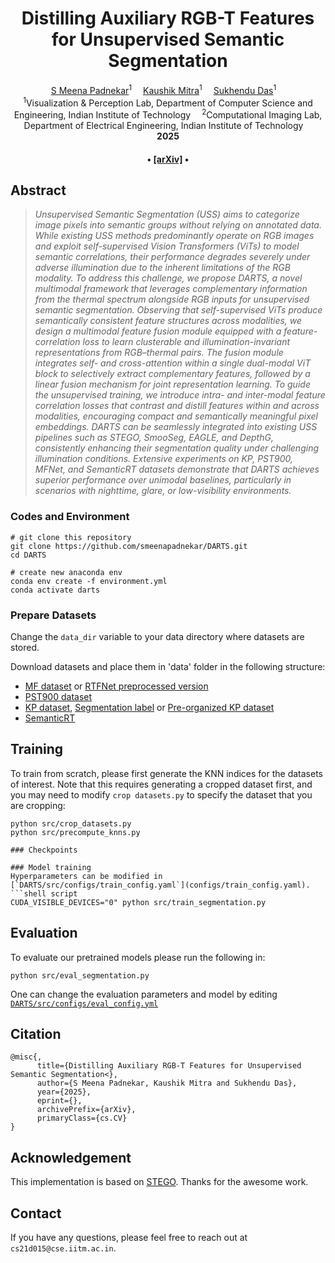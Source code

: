 <div align="center">

<h1>Distilling Auxiliary RGB-T Features for Unsupervised Semantic Segmentation</h1>

<div>
    <a href='' target='_blank'>S Meena Padnekar</a><sup>1</sup>&emsp;
    <a href='https://www.ee.iitm.ac.in/kmitra/' target='_blank'>Kaushik Mitra</a><sup>1</sup>&emsp;
    <a href='https://www.cse.iitm.ac.in/~sdas/' target='_blank'>Sukhendu Das</a><sup>1</sup>&emsp;
   
   
</div>
<div>
    <sup>1</sup>Visualization & Perception Lab, Department of Computer Science and Engineering, Indian Institute of Technology&emsp; 
    <sup>2</sup>Computational Imaging Lab, Department of Electrical Engineering, Indian Institute of Technology&emsp; 

</div>

<div>
    <strong> 2025</strong>
</div>

<div>
    <h4 align="center">
        • <a href="" target='_blank'>[arXiv]</a> •
    </h4>
</div>

<!--<img src="assets/framework.jpg" width="700px"/> -->

</div>

## Abstract
> *Unsupervised Semantic Segmentation (USS) aims to categorize image pixels into semantic groups without relying on annotated data. While existing USS methods predominantly operate on RGB images and exploit self-supervised Vision Transformers (ViTs) to model semantic correlations, their performance degrades severely under adverse illumination due to the inherent limitations of the RGB modality. To address this challenge, we propose DARTS, a novel multimodal framework that leverages complementary information from the thermal spectrum alongside RGB inputs for unsupervised semantic segmentation.
Observing that self-supervised ViTs produce semantically consistent feature structures across modalities, we design a multimodal feature fusion module equipped with a feature-correlation loss to learn clusterable and illumination-invariant representations from RGB–thermal pairs. The fusion module integrates self- and cross-attention within a single dual-modal ViT block to selectively extract complementary features, followed by a linear fusion mechanism for joint representation learning. To guide the unsupervised training, we introduce intra- and inter-modal feature correlation losses that contrast and distill features within and across modalities, encouraging compact and semantically meaningful pixel embeddings.
DARTS can be seamlessly integrated into existing USS pipelines such as STEGO, SmooSeg, EAGLE, and DepthG, consistently enhancing their segmentation quality under challenging illumination conditions. Extensive experiments on KP, PST900, MFNet, and SemanticRT datasets demonstrate that DARTS achieves superior performance over unimodal baselines, particularly in scenarios with nighttime, glare, or low-visibility environments.*


### Codes and Environment

```
# git clone this repository
git clone https://github.com/smeenapadnekar/DARTS.git
cd DARTS

# create new anaconda env
conda env create -f environment.yml
conda activate darts

```

### Prepare Datasets
Change the `data_dir` variable to your data directory where datasets are stored.

Download datasets and place them in 'data' folder in the following structure:
- [MF dataset](https://www.mi.t.u-tokyo.ac.jp/static/projects/mil_multispectral/) or [RTFNet preprocessed version](http://gofile.me/4jm56/CfukComo1)
- [PST900 dataset](https://github.com/ShreyasSkandanS/pst900_thermal_rgb)
- [KP dataset](https://github.com/SoonminHwang/rgbt-ped-detection), [Segmentation label](https://github.com/yeong5366/MS-UDA) or [Pre-organized KP dataset](https://kaistackr-my.sharepoint.com/:u:/g/personal/shinwc159_kaist_ac_kr/EUfmm7hkeaVNuyyYsREttFIBGZ3u_tCmaZ5S5EYghwkKnQ?e=Gyc86F)
- [SemanticRT](https://github.com/jiwei0921/SemanticRT)




## Training

To train from scratch, please first generate the KNN indices for the datasets of interest. Note that this requires generating a cropped dataset first, and you may need to modify `crop datasets.py` to specify the dataset that you are cropping:

```shell script
python src/crop_datasets.py
python src/precompute_knns.py

### Checkpoints

### Model training
Hyperparameters can be modified in [`DARTS/src/configs/train_config.yaml`](configs/train_config.yaml).
```shell script
CUDA_VISIBLE_DEVICES="0" python src/train_segmentation.py
```

## Evaluation

To evaluate our pretrained models please run the following in:
```shell script
python src/eval_segmentation.py
```
One can change the evaluation parameters and model by editing [`DARTS/src/configs/eval_config.yml`](src/configs/eval_config.yml)


## Citation
```
@misc{,
      title={Distilling Auxiliary RGB-T Features for Unsupervised Semantic Segmentation<}, 
      author={S Meena Padnekar, Kaushik Mitra and Sukhendu Das},
      year={2025},
      eprint={},
      archivePrefix={arXiv},
      primaryClass={cs.CV}
}
```


## Acknowledgement

This implementation is based on [STEGO](https://github.com/mhamilton723/STEGO/). Thanks for the awesome work.

## Contact
If you have any questions, please feel free to reach out at `cs21d015@cse.iitm.ac.in`.
